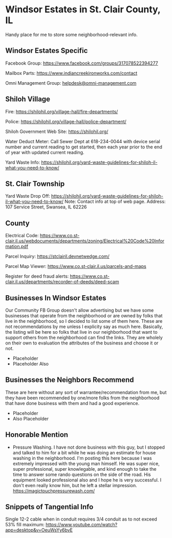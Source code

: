 # Windsor Estates in St. Clair County, IL

Handy place for me to store some neighborhood-relevant info.

## Windsor Estates Specific

Facebook Group: https://www.facebook.com/groups/317078522394277

Mailbox Parts: https://www.indiancreekironworks.com/contact

Omni Management Group: helpdesk@omni-management.com

## Shiloh Village

Fire: https://shilohil.org/village-hall/fire-departments/

Police: https://shilohil.org/village-hall/police-department/

Shiloh Government Web Site: https://shilohil.org/

Water Deduct Meter: Call Sewer Dept at 618-234-0044 with device serial number and current reading to get started, then each year prior to the end of year with updated current reading.

Yard Waste Info: https://shilohil.org/yard-waste-guidelines-for-shiloh-il-what-you-need-to-know/

## St. Clair Township

Yard Waste Drop Off: https://shilohil.org/yard-waste-guidelines-for-shiloh-il-what-you-need-to-know/
Note: Contact info at top of web page.
Address: 107 Service Street, Swansea, IL 62226

## County

Electrical Code:
https://www.co.st-clair.il.us/webdocuments/departments/zoning/Electrical%20Code%20Information.pdf

Parcel Inquiry: https://stclairil.devnetwedge.com/

Parcel Map Viewer: https://www.co.st-clair.il.us/parcels-and-maps

Register for deed fraud alerts:
https://www.co.st-clair.il.us/departments/recorder-of-deeds/deed-scam

## Businesses In Windsor Estates

Our Community FB Group doesn't allow advertising but we have some businesses that operate from the neighborhood or are owned by folks that live in the neighborhood, so I decided to list some of them here. These are not recommendations by me unless I explicity say as much here. Basically, the listing will be here so folks that live in our neighborhood that want to support others from the neighborhood can find the links. They are wholely on their own to evaluation the attributes of the business and choose it or not.

- Placeholder
- Placeholder Also

## Businesses the Neighbors Recommend

These are here without any sort of warrantee/recommendation from me, but they have been recommended by one/more folks from the neighborhood that have done business with them and had a good experience.

- Placeholder
- Also Placeholder

## Honorable Mention

- Pressure Washing. I have not done business with this guy, but I stopped and talked to him for a bit while he was doing an estimate for house washing in the neighborhood. I'm posting this here because I was extremely impressed with the young man himself. He was super nice, super professional, super knowlegable, and kind enough to take the time to answer some rando questions on the side of the road. His equipment looked professional also and I hope he is very successful. I don't even really know him, but he left a stellar impression. https://magictouchpressurewash.com/

## Snippets of Tangential Info

Single 12-2 cable when in conduit requires 3/4 conduit as to not exceed 53% fill maximum: https://www.youtube.com/watch?app=desktop&v=OeuWsYy6bvE
